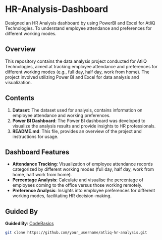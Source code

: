 # HR-Analysis-Dashboard
Designed an HR Analysis dashboard by using PowerBI and Excel for AtliQ Technologies. To understand employee attendance and preferences for different working modes.

## Overview

This repository contains the data analysis project conducted for AtliQ Technologies, aimed at tracking employee attendance and preferences for different working modes (e.g., full day, half day, work from home). The project involved utilizing Power BI and Excel for data analysis and visualization.

## Contents

1. **Dataset**: The dataset used for analysis, contains information on employee attendance and working preferences.
2. **Power BI Dashboard**: The Power BI dashboard was developed to visualize the analysis results and provide insights to HR professionals.
3. **README.md**: This file, provides an overview of the project and instructions for usage.

## Dashboard Features

- **Attendance Tracking**: Visualization of employee attendance records categorized by different working modes (full day, half day, work from home, half work from home).
- **Percentage Analysis**: Calculate and visualise the percentage of employees coming to the office versus those working remotely.
- **Preference Analysis**: Insights into employee preferences for different working modes, facilitating HR decision-making.

## Guided By
**Guided By**: [CodeBasics](https://youtu.be/JC66t9eM10s?si=_wyBC-Z_1q04nYBZ)
   ```bash
   git clone https://github.com/your_username/atliq-hr-analysis.git
